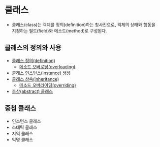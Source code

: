 # 클래스

- 클래스(class)는 객체를 정의(definition)하는 청사진으로, 객체의 상태와 행동을 지정하는 필드(field)와 메소드(method)로 구성된다.

## 클래스의 정의와 사용

- [클래스 정의(definition)](./class/definition.md)
  - [메소드 오버로딩(overloading)](./class/overloading.md)
- [클래스 인스턴스(instance) 생성](./class/instance.md)
- [클래스 상속(inheritance)](./class/inheritance.md)
  - [메소드 오버라이딩(overriding)](./class/overriding.md)
- [추상(abstract) 클래스](./class/abstract.md)

## 중첩 클래스

- 인스턴스 클래스
- 스태틱 클래스
- 지역 클래스
- 익명 클래스

<!-- TODO -->
